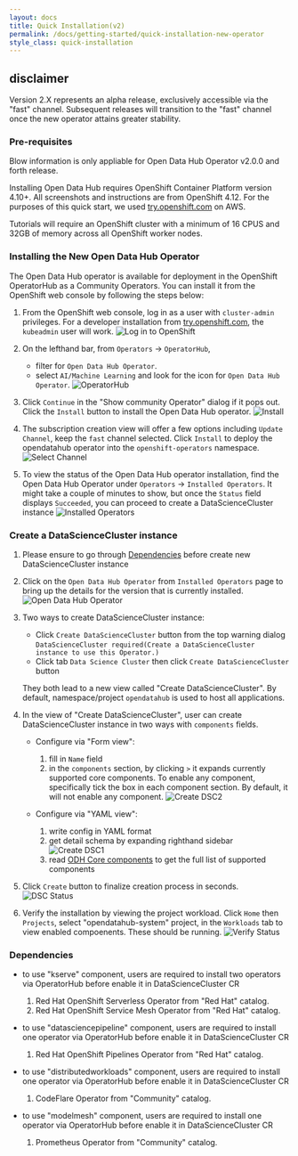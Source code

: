 ```yaml
---
layout: docs
title: Quick Installation(v2)
permalink: /docs/getting-started/quick-installation-new-operator
style_class: quick-installation
---
```

## disclaimer

Version 2.X represents an alpha release, exclusively accessible via the "fast" channel.
Subsequent releases will transition to the "fast" channel once the new operator attains greater stability.

### Pre-requisites

Blow information is only appliable for Open Data Hub Operator v2.0.0 and forth release.

Installing Open Data Hub requires OpenShift Container Platform version 4.10+.
All screenshots and instructions are from OpenShift 4.12.
For the purposes of this quick start, we used [try.openshift.com](https://try.openshift.com/) on AWS.

Tutorials will require an OpenShift cluster with a minimum of 16 CPUS and 32GB of memory across all OpenShift worker nodes.

### Installing the New Open Data Hub Operator

The Open Data Hub operator is available for deployment in the OpenShift OperatorHub as a Community Operators. You can install it from the OpenShift web console by following the steps below:

1. From the OpenShift web console, log in as a user with `cluster-admin` privileges.  For a developer installation from [try.openshift.com](https://try.openshift.com/), the `kubeadmin` user will work.
   ![Log in to OpenShift](../assets/img/pages/docs/quick-installation/login.png)

2. On the lefthand bar, from `Operators` -> `OperatorHub`,
   - filter for `Open Data Hub Operator`.
   - select `AI/Machine Learning` and look for the icon for `Open Data Hub Operator`.
   ![OperatorHub](../assets/img/pages/docs/quick-installation-new-operator/operator-hub.png "OperatorHub")

3. Click `Continue` in the "Show community Operator" dialog if it pops out. Click the `Install` button to install the Open Data Hub operator.
   ![Install](../assets/img/pages/docs/quick-installation-new-operator/installation1.png "Install")

4. The subscription creation view will offer a few options including `Update Channel`, keep the `fast` channel selected. Click `Install` to deploy the opendatahub operator into the `openshift-operators` namespace.
   ![Select Channel](../assets/img/pages/docs/quick-installation-new-operator/channels.png "Select Channel")

5. To view the status of the Open Data Hub operator installation, find the Open Data Hub Operator under `Operators` -> `Installed Operators`. It might take a couple of minutes to show, but once the `Status` field displays `Succeeded`, you can proceed to create a DataScienceCluster instance
   ![Installed Operators](../assets/img/pages/docs/quick-installation-new-operator/operator-installed.png "Installed Operators")

### Create a DataScienceCluster instance

1. Please ensure to go through [Dependencies](#dependencies) before create new DataScienceCluster instance

2. Click on the `Open Data Hub Operator` from `Installed Operators` page to bring up the details for the version that is currently installed.
   ![Open Data Hub Operator](../assets/img/pages/docs/quick-installation-new-operator/odh-operator.png "Open Data Hub Operator")

3. Two ways to create DataScienceCluster instance:
   - Click `Create DataScienceCluster` button from the top warning dialog `DataScienceCluster required(Create a DataScienceCluster instance to use this Operator.)`
   - Click tab `Data Science Cluster` then click `Create DataScienceCluster` button

   They both lead to a new view called "Create DataScienceCluster". By default, namespace/project `opendatahub` is used to host all applications.

4. In the view of "Create DataScienceCluster", user can create DataScienceCluster instance in two ways with `components` fields.
   - Configure via "Form view":
      1. fill in `Name` field
      2. in the `components` section, by clicking `>` it expands currently supported core components. To enable any component, specifically tick the box in each component section. By default, it will not enable any component.  ![Create DSC2](../assets/img/pages/docs/quick-installation-new-operator/create-dsc-component1.png "Create DSC2")

   - Configure via "YAML view":
      1. write config in YAML format
      2. get detail schema by expanding righthand sidebar ![Create DSC1](../assets/img/pages/docs/quick-installation-new-operator/create-dsc-component2.png "Create DSC1")
      3. read [ODH Core components](../tiered-components) to get the full list of supported components

5. Click `Create` button to finalize creation process in seconds.
   ![DSC Status](../assets/img/pages/docs/quick-installation-new-operator/dsc-installed.png "DSC Status")

6. Verify the installation by viewing the project workload.
   Click `Home` then `Projects`, select "opendatahub-system" project, in the `Workloads` tab to view enabled compoenents. These should be running.
   ![Verify Status](../assets/img/pages/docs/quick-installation-new-operator/verify-install.png "Verify Status")

### Dependencies

- to use "kserve" component, users are required to install two operators via OperatorHub before enable it in DataScienceCluster CR
   1. Red Hat OpenShift Serverless Operator from "Red Hat" catalog.
   2. Red Hat OpenShift Service Mesh Operator from "Red Hat" catalog.

- to use "datasciencepipeline" component, users are required to install one operator via OperatorHub before enable it in DataScienceCluster CR
   1. Red Hat OpenShift Pipelines Operator from "Red Hat" catalog.

- to use "distributedworkloads" component, users are required to install one operator via OperatorHub before enable it in DataScienceCluster CR
   1. CodeFlare Operator from "Community" catalog.

- to use "modelmesh" component, users are required to install one operator via OperatorHub before enable it in DataScienceCluster CR
   1. Prometheus Operator from "Community" catalog.

